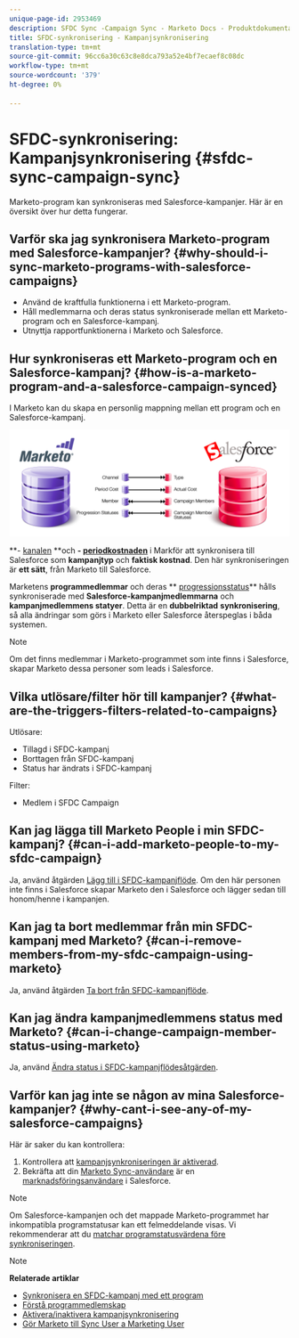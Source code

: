 ```yaml
---
unique-page-id: 2953469
description: SFDC Sync -Campaign Sync - Marketo Docs - Produktdokumentation
title: SFDC-synkronisering - Kampanjsynkronisering
translation-type: tm+mt
source-git-commit: 96cc6a30c63c8e8dca793a52e4bf7ecaef8c08dc
workflow-type: tm+mt
source-wordcount: '379'
ht-degree: 0%

---
```



# SFDC-synkronisering: Kampanjsynkronisering {#sfdc-sync-campaign-sync}

Marketo-program kan synkroniseras med Salesforce-kampanjer. Här är en översikt över hur detta fungerar.

## Varför ska jag synkronisera Marketo-program med Salesforce-kampanjer? {#why-should-i-sync-marketo-programs-with-salesforce-campaigns}

* Använd de kraftfulla funktionerna i ett Marketo-program.
* Håll medlemmarna och deras status synkroniserade mellan ett Marketo-program och en Salesforce-kampanj.
* Utnyttja rapportfunktionerna i Marketo och Salesforce.

## Hur synkroniseras ett Marketo-program och en Salesforce-kampanj? {#how-is-a-marketo-program-and-a-salesforce-campaign-synced}

I Marketo kan du skapa en personlig mappning mellan ett program och en Salesforce-kampanj.

![](assets/image2015-7-8-9-3a43-3a8.png)

**- [kanalen](../../../../product-docs/administration/tags/create-a-program-channel.md) **och **- [periodkostnaden](../../../../product-docs/core-marketo-concepts/programs/working-with-programs/understanding-period-costs.md)** i Markför att synkronisera till Salesforce som **kampanjtyp** och **faktisk kostnad**. Den här synkroniseringen är **ett sätt**, från Marketo till Salesforce.

Marketens **programmedlemmar** och deras ** [progressionsstatus](../../../../product-docs/core-marketo-concepts/programs/creating-programs/understanding-program-membership.md)** hålls synkroniserade med **Salesforce-kampanjmedlemmarna** och **kampanjmedlemmens statyer**. Detta är en **dubbelriktad** **synkronisering**, så alla ändringar som görs i Marketo eller Salesforce återspeglas i båda systemen.

>[!NOTE]
>
>Om det finns medlemmar i Marketo-programmet som inte finns i Salesforce, skapar Marketo dessa personer som leads i Salesforce.

## Vilka utlösare/filter hör till kampanjer? {#what-are-the-triggers-filters-related-to-campaigns}

Utlösare:

* Tillagd i SFDC-kampanj
* Borttagen från SFDC-kampanj
* Status har ändrats i SFDC-kampanj

Filter:

* Medlem i SFDC Campaign

## Kan jag lägga till Marketo People i min SFDC-kampanj? {#can-i-add-marketo-people-to-my-sfdc-campaign}

Ja, använd åtgärden [Lägg till i SFDC-kampanjflöde](../../../../product-docs/core-marketo-concepts/smart-campaigns/salesforce-flow-actions/add-to-sfdc-campaign.md). Om den här personen inte finns i Salesforce skapar Marketo den i Salesforce och lägger sedan till honom/henne i kampanjen.

## Kan jag ta bort medlemmar från min SFDC-kampanj med Marketo? {#can-i-remove-members-from-my-sfdc-campaign-using-marketo}

Ja, använd åtgärden [Ta bort från SFDC-kampanjflöde](../../../../product-docs/core-marketo-concepts/smart-campaigns/salesforce-flow-actions/remove-from-sfdc-campaign.md).

## Kan jag ändra kampanjmedlemmens status med Marketo? {#can-i-change-campaign-member-status-using-marketo}

Ja, använd [Ändra status i SFDC-kampanjflödesåtgärden](../../../../product-docs/core-marketo-concepts/smart-campaigns/salesforce-flow-actions/change-status-in-sfdc-campaign.md).

## Varför kan jag inte se någon av mina Salesforce-kampanjer? {#why-cant-i-see-any-of-my-salesforce-campaigns}

Här är saker du kan kontrollera:

1. Kontrollera att [kampanjsynkroniseringen är aktiverad](../../../../product-docs/crm-sync/salesforce-sync/setup/optional-steps/enable-disable-campaign-sync.md).
1. Bekräfta att din [Marketo Sync-användare](../../../../product-docs/crm-sync/salesforce-sync/setup/enterprise-unlimited-edition/step-2-of-3-create-a-salesforce-user-for-marketo-enterprise-unlimited.md) är en [marknadsföringsanvändare](../../../../product-docs/crm-sync/salesforce-sync/setup/optional-steps/enable-disable-campaign-sync/make-marketo-sync-user-a-marketing-user.md) i Salesforce.

>[!NOTE]
>
>Om Salesforce-kampanjen och det mappade Marketo-programmet har inkompatibla programstatusar kan ett felmeddelande visas. Vi rekommenderar att du [matchar programstatusvärdena före synkroniseringen](sfdc-errors/how-to-match-program-statuses-and-salesforce-campaign-statuses-prior-to-sync.md).

>[!NOTE]
>
>**Relaterade artiklar**
>
>* [Synkronisera en SFDC-kampanj med ett program](../../../../product-docs/core-marketo-concepts/programs/working-with-programs/sync-an-sfdc-campaign-with-a-program.md)
>* [Förstå programmedlemskap](../../../../product-docs/core-marketo-concepts/programs/creating-programs/understanding-program-membership.md)
>* [Aktivera/inaktivera kampanjsynkronisering](../../../../product-docs/crm-sync/salesforce-sync/setup/optional-steps/enable-disable-campaign-sync.md)
>* [Gör Marketo till Sync User a Marketing User](../../../../product-docs/crm-sync/salesforce-sync/setup/optional-steps/enable-disable-campaign-sync/make-marketo-sync-user-a-marketing-user.md)

>



